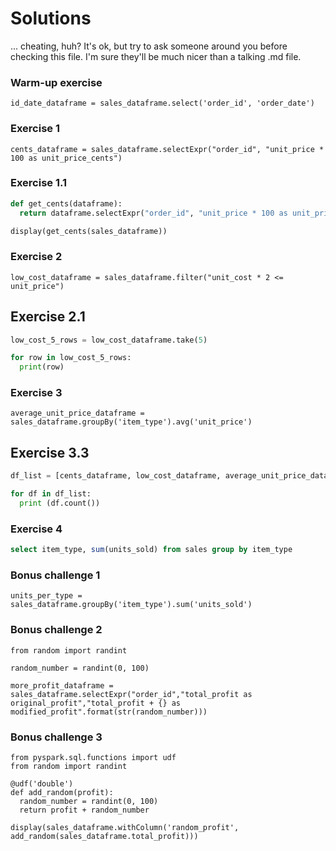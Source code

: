 # Solutions

... cheating, huh? It's ok, but try to ask someone around you before checking this file. I'm sure they'll be much nicer than a talking .md file.

### Warm-up exercise

```
id_date_dataframe = sales_dataframe.select('order_id', 'order_date')
```

### Exercise 1

``` 
cents_dataframe = sales_dataframe.selectExpr("order_id", "unit_price * 100 as unit_price_cents")
```

### Exercise 1.1

```python
def get_cents(dataframe):
  return dataframe.selectExpr("order_id", "unit_price * 100 as unit_price_cents")

display(get_cents(sales_dataframe))
```

### Exercise 2

``` 
low_cost_dataframe = sales_dataframe.filter("unit_cost * 2 <= unit_price")
```

## Exercise 2.1

```python
low_cost_5_rows = low_cost_dataframe.take(5)

for row in low_cost_5_rows:
  print(row)
```

### Exercise 3

``` 
average_unit_price_dataframe = sales_dataframe.groupBy('item_type').avg('unit_price')
```

## Exercise 3.3

```python
df_list = [cents_dataframe, low_cost_dataframe, average_unit_price_dataframe]

for df in df_list:
  print (df.count())
```

### Exercise 4

```sql
select item_type, sum(units_sold) from sales group by item_type
```

### Bonus challenge 1

``` 
units_per_type = sales_dataframe.groupBy('item_type').sum('units_sold')
```

### Bonus challenge 2

```
from random import randint

random_number = randint(0, 100)

more_profit_dataframe = sales_dataframe.selectExpr("order_id","total_profit as original_profit","total_profit + {} as modified_profit".format(str(random_number)))
```

### Bonus challenge 3

```
from pyspark.sql.functions import udf
from random import randint

@udf('double')
def add_random(profit):
  random_number = randint(0, 100)
  return profit + random_number

display(sales_dataframe.withColumn('random_profit', add_random(sales_dataframe.total_profit)))
```